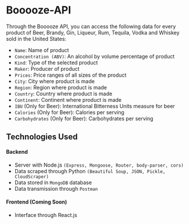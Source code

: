 # Booooze-API
Through the Booooze API, you can access the following data for every product of Beer, Brandy, Gin, Liqueur, Rum, Tequila, Vodka and Whiskey sold in the United States:
- `Name`: Name of product
- `Concentration (ABV)`: An alcohol by volume percentage of product
- `Kind`: Type of the selected product
- `Maker`: Producer of product
- `Prices`: Price ranges of all sizes of the product 
- `City`: City where product is made
- `Region`: Region where product is made
- `Country`: Country where product is made
- `Continent`: Continent where product is made
- `IBU` (Only for Beer): International Bitterness Units measure for beer
- `Calories` (Only for Beer): Calories per serving
- `Carbohydrates` (Only for Beer): Carbohydrates per serving

## Technologies Used
#### Backend
- Server with Node.js `(Express, Mongoose, Router, body-parser, cors)`
- Data scraped through Python `(Beautiful Soup, JSON, Pickle, CloudScraper)`
- Data stored in `MongoDB` database
- Data transmission through `Postman`

#### Frontend (Coming Soon)
- Interface through React.js
